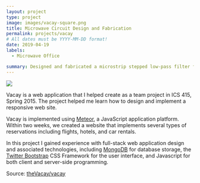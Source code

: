 ```yaml
---
layout: project
type: project
image: images/vacay-square.png
title: Microwave Circuit Design and Fabrication
permalink: projects/vacay
# All dates must be YYYY-MM-DD format!
date: 2019-04-19
labels:
  - Microwave Office

summary: Designed and fabricated a microstrip stepped low-pass filter for EE473 Microwave Engineering.
---
```


<img class="ui medium right floated rounded image" src="../images/vacay-home-page.png">

Vacay is a web application that I helped create as a team project in ICS 415, Spring 2015. The project helped me learn how to design and implement a responsive web site.

Vacay is implemented using [Meteor](http://meteor.com), a JavaScript application platform. Within two weeks, we created a website that implements several types of reservations including flights, hotels, and car rentals.

In this project I gained experience with full-stack web application design and associated technologies, including [MongoDB](http://mongodb.com) for database storage, the [Twitter Bootstrap](http://getbootstrap.com/) CSS Framework for the user interface, and Javascript for both client and server-side programming. 
 
Source: <a href="https://github.com/theVacay/vacay"><i class="large github icon"></i>theVacay/vacay</a>
